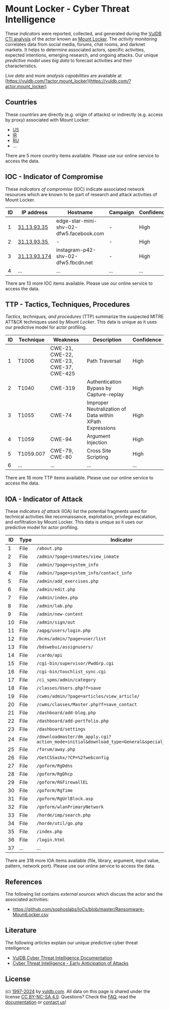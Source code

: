 # Mount Locker - Cyber Threat Intelligence

These _indicators_ were reported, collected, and generated during the [VulDB CTI analysis](https://vuldb.com/?kb.cti) of the actor known as [Mount Locker](https://vuldb.com/?actor.mount_locker). The _activity monitoring_ correlates data from social media, forums, chat rooms, and darknet markets. It helps to determine associated actors, specific activities, expected intentions, emerging research, and ongoing attacks. Our unique _predictive model_ uses _big data_ to forecast activities and their characteristics.

_Live data_ and more _analysis capabilities_ are available at [https://vuldb.com/?actor.mount_locker](https://vuldb.com/?actor.mount_locker)

## Countries

These _countries_ are directly (e.g. origin of attacks) or indirectly (e.g. access by proxy) associated with Mount Locker:

* [US](https://vuldb.com/?country.us)
* [IR](https://vuldb.com/?country.ir)
* [RU](https://vuldb.com/?country.ru)
* ...

There are 5 more country items available. Please use our online service to access the data.

## IOC - Indicator of Compromise

These _indicators of compromise_ (IOC) indicate associated network resources which are known to be part of research and attack activities of Mount Locker.

ID | IP address | Hostname | Campaign | Confidence
-- | ---------- | -------- | -------- | ----------
1 | [31.13.93.35](https://vuldb.com/?ip.31.13.93.35) | edge-star-mini-shv-02-dfw5.facebook.com | - | High
2 | [31.13.93.35 ](https://vuldb.com/?ip.31.13.93.35 ) | - | - | High
3 | [31.13.93.174](https://vuldb.com/?ip.31.13.93.174) | instagram-p42-shv-02-dfw5.fbcdn.net | - | High
4 | ... | ... | ... | ...

There are 13 more IOC items available. Please use our online service to access the data.

## TTP - Tactics, Techniques, Procedures

_Tactics, techniques, and procedures_ (TTP) summarize the suspected MITRE ATT&CK techniques used by _Mount Locker_. This data is unique as it uses our predictive model for actor profiling.

ID | Technique | Weakness | Description | Confidence
-- | --------- | -------- | ----------- | ----------
1 | T1006 | CWE-21, CWE-22, CWE-23, CWE-37, CWE-425 | Path Traversal | High
2 | T1040 | CWE-319 | Authentication Bypass by Capture-replay | High
3 | T1055 | CWE-74 | Improper Neutralization of Data within XPath Expressions | High
4 | T1059 | CWE-94 | Argument Injection | High
5 | T1059.007 | CWE-79, CWE-80 | Cross Site Scripting | High
6 | ... | ... | ... | ...

There are 18 more TTP items available. Please use our online service to access the data.

## IOA - Indicator of Attack

These _indicators of attack_ (IOA) list the potential fragments used for technical activities like reconnaissance, exploitation, privilege escalation, and exfiltration by Mount Locker. This data is unique as it uses our predictive model for actor profiling.

ID | Type | Indicator | Confidence
-- | ---- | --------- | ----------
1 | File | `/about.php` | Medium
2 | File | `/admin/?page=inmates/view_inmate` | High
3 | File | `/admin/?page=system_info` | High
4 | File | `/admin/?page=system_info/contact_info` | High
5 | File | `/admin/add_exercises.php` | High
6 | File | `/admin/edit.php` | High
7 | File | `/admin/index.php` | High
8 | File | `/admin/lab.php` | High
9 | File | `/admin/new-content` | High
10 | File | `/admin/sign/out` | High
11 | File | `/aqpg/users/login.php` | High
12 | File | `/bcms/admin/?page=user/list` | High
13 | File | `/bdswebui/assignusers/` | High
14 | File | `/cardo/api` | Medium
15 | File | `/cgi-bin/supervisor/PwdGrp.cgi` | High
16 | File | `/cgi-bin/touchlist_sync.cgi` | High
17 | File | `/ci_spms/admin/category` | High
18 | File | `/classes/Users.php?f=save` | High
19 | File | `/cwms/admin/?page=articles/view_article/` | High
20 | File | `/cwms/classes/Master.php?f=save_contact` | High
21 | File | `/dashboard/add-blog.php` | High
22 | File | `/dashboard/add-portfolio.php` | High
23 | File | `/dashboard/settings` | High
24 | File | `/downloadmaster/dm_apply.cgi?action_mode=initial&download_type=General&special_cgi=get_language` | High
25 | File | `/forum/away.php` | High
26 | File | `/GetCSSashx/?CP=%2fwebconfig` | High
27 | File | `/goform/RgDdns` | High
28 | File | `/goform/RgDhcp` | High
29 | File | `/goform/RGFirewallEL` | High
30 | File | `/goform/RgTime` | High
31 | File | `/goform/RgUrlBlock.asp` | High
32 | File | `/goform/wlanPrimaryNetwork` | High
33 | File | `/horde/imp/search.php` | High
34 | File | `/horde/util/go.php` | High
35 | File | `/index.php` | Medium
36 | File | `/login.html` | Medium
37 | ... | ... | ...

There are 318 more IOA items available (file, library, argument, input value, pattern, network port). Please use our online service to access the data.

## References

The following list contains _external sources_ which discuss the actor and the associated activities:

* https://github.com/sophoslabs/IoCs/blob/master/Ransomware-MountLocker.csv

## Literature

The following _articles_ explain our unique predictive cyber threat intelligence:

* [VulDB Cyber Threat Intelligence Documentation](https://vuldb.com/?kb.cti)
* [Cyber Threat Intelligence - Early Anticipation of Attacks](https://www.scip.ch/en/?labs.20201022)

## License

(c) [1997-2024](https://vuldb.com/?kb.changelog) by [vuldb.com](https://vuldb.com/?kb.about). All data on this page is shared under the license [CC BY-NC-SA 4.0](https://creativecommons.org/licenses/by-nc-sa/4.0/). Questions? Check the [FAQ](https://vuldb.com/?kb.faq), read the [documentation](https://vuldb.com/?kb) or [contact us](https://vuldb.com/?contact)!
